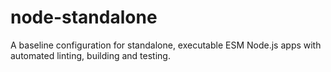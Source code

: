 # node-standalone

A baseline configuration for standalone, executable ESM Node.js apps with automated linting, building and testing.
